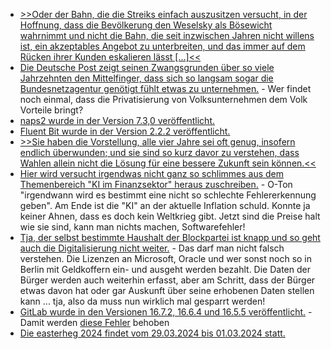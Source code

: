 * [>>Oder der Bahn, die die Streiks einfach auszusitzen versucht, in der Hoffnung, dass die Bevölkerung den Weselsky als Bösewicht wahrnimmt und nicht die Bahn, die seit inzwischen Jahren nicht willens ist, ein akzeptables Angebot zu unterbreiten, und das immer auf dem Rücken ihrer Kunden eskalieren lässt [...]<<](https://blog.fefe.de/?ts=9b5d08ee)
* [Die Deutsche Post zeigt seinen Zwangsgrunden über so viele Jahrzehnten den Mittelfinger, dass sich so langsam sogar die Bundesnetzagentur genötigt fühlt etwas zu unternehmen.](https://www.tagesschau.de/wirtschaft/unternehmen/bundesnetzagentur-post-100.html) - Wer findet noch einmal, dass die Privatisierung von Volksunternehmen dem Volk Vorteile bringt?
* [naps2 wurde in der Version 7.3,0 veröffentlicht.](https://github.com/cyanfish/naps2/releases/tag/v7.3.0)
* [Fluent Bit wurde in der Version 2.2.2 veröffentlicht.](https://github.com/fluent/fluent-bit/releases/tag/v2.2.2)
* [>>Sie haben die Vorstellung, alle vier Jahre sei oft genug, insofern endlich überwunden; und sie sind so kurz davor zu verstehen, dass Wahlen allein nicht die Lösung für eine bessere Zukunft sein können.<<](https://tuxproject.de/blog/2024/01/the-black-angels-manipulation-live-mit-der-afd-zur-revolution/)
* [Hier wird versucht irgendwas nicht ganz so schlimmes aus dem Themenbereich "KI im Finanzsektor" heraus zuschreiben.](https://www.opensourcerers.org/2024/01/15/the-future-of-generative-ai-in-the-financial-sector/) - O-Ton "irgendwann wird es bestimmt eine nicht so schlechte Fehlererkennung geben". Am Ende ist die "KI" an der aktuelle Inflation schuld. Konnte ja keiner Ahnen, dass es doch kein Weltkrieg gibt. Jetzt sind die Preise halt wie sie sind, kann man nichts machen, Softwarefehler!
* [Tja, der selbst bestimmte Haushalt der Blockpartei ist knapp und so geht auch die Digitalisierung nicht weiter.](https://netzpolitik.org/2024/degitalisierung-das-einsparparadox/) - Das darf man nicht falsch verstehen. Die Lizenzen an Microsoft, Oracle und wer sonst noch so in Berlin mit Geldkoffern ein- und ausgeht werden bezahlt. Die Daten der Bürger werden auch weiterhin erfasst, aber am Schritt, dass der Bürger etwas davon hat oder gar Auskunft über seine erhobenen Daten stellen kann ... tja, also da muss nun wirklich mal gesparrt werden!
* [GitLab wurde in den Versionen 16.7.2, 16.6.4 und 16.5.5 veröffentlicht.](https://www.linux-magazin.de/news/gitlab-schliesst-kritische-sicherheitsluecken/) - Damit werden [diese Fehler](https://blog.fefe.de/?ts=9b5ff4d8) behoben
* [Die easterheg 2024 findet vom 29.03.2024 bis 01.03.2024 statt.](https://events.ccc.de/2024/01/15/easterhegg-2024/)
